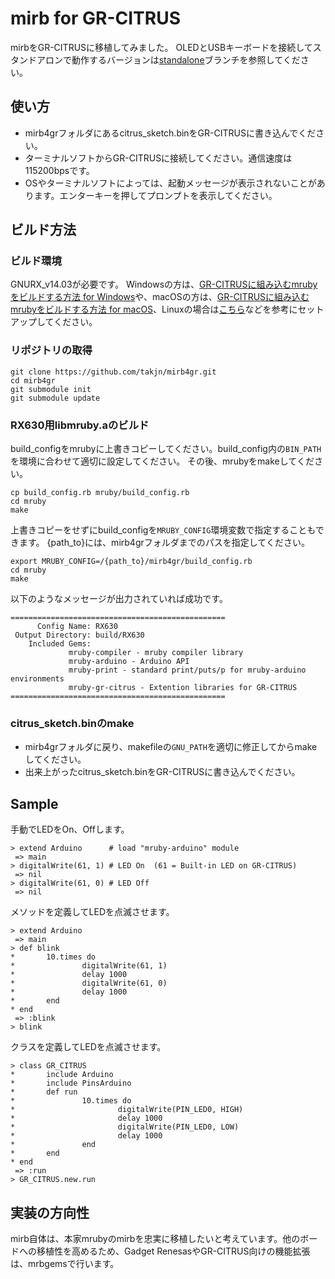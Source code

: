 # mirb for GR-CITRUS
mirbをGR-CITRUSに移植してみました。
OLEDとUSBキーボードを接続してスタンドアロンで動作するバージョンは[standalone](https://github.com/takjn/mirb4gr/tree/standalone)ブランチを参照してください。

## 使い方
* mirb4grフォルダにあるcitrus_sketch.binをGR-CITRUSに書き込んでください。
* ターミナルソフトからGR-CITRUSに接続してください。通信速度は115200bpsです。
* OSやターミナルソフトによっては、起動メッセージが表示されないことがあります。エンターキーを押してプロンプトを表示してください。

## ビルド方法
### ビルド環境
GNURX_v14.03が必要です。
Windowsの方は、[GR-CITRUSに組み込むmrubyをビルドする方法 for Windows](http://qiita.com/takjn/items/42fa8ad0c61a8840a9c2)や、macOSの方は、[GR-CITRUSに組み込むmrubyをビルドする方法 for macOS](http://qiita.com/takjn/items/0ef3d46107ac8faaf621)、Linuxの場合は[こちら](http://japan.renesasrulz.com/gr_user_forum_japanese/f/gr-citrus/3447/x64-ubuntu)などを参考にセットアップしてください。

### リポジトリの取得
```
git clone https://github.com/takjn/mirb4gr.git
cd mirb4gr
git submodule init
git submodule update
```

### RX630用libmruby.aのビルド
build_configをmrubyに上書きコピーしてください。build_config内の`BIN_PATH`を環境に合わせて適切に設定してください。
その後、mrubyをmakeしてください。

```
cp build_config.rb mruby/build_config.rb
cd mruby
make
```

上書きコピーをせずにbuild_configを`MRUBY_CONFIG`環境変数で指定することもできます。
{path_to}には、mirb4grフォルダまでのパスを指定してください。
```
export MRUBY_CONFIG=/{path_to}/mirb4gr/build_config.rb
cd mruby
make
```

以下のようなメッセージが出力されていれば成功です。

```
================================================
      Config Name: RX630
 Output Directory: build/RX630
    Included Gems:
             mruby-compiler - mruby compiler library
             mruby-arduino - Arduino API
             mruby-print - standard print/puts/p for mruby-arduino environments
             mruby-gr-citrus - Extention libraries for GR-CITRUS
================================================
```

### citrus_sketch.binのmake
- mirb4grフォルダに戻り、makefileの``GNU_PATH``を適切に修正してからmakeしてください。
- 出来上がったcitrus_sketch.binをGR-CITRUSに書き込んでください。

## Sample
手動でLEDをOn、Offします。
```
> extend Arduino      # load "mruby-arduino" module
 => main
> digitalWrite(61, 1) # LED On  (61 = Built-in LED on GR-CITRUS)
 => nil
> digitalWrite(61, 0) # LED Off
 => nil
```

メソッドを定義してLEDを点滅させます。
```
> extend Arduino
 => main
> def blink
*       10.times do
*               digitalWrite(61, 1)
*               delay 1000
*               digitalWrite(61, 0)
*               delay 1000
*       end
* end
 => :blink
> blink
```

クラスを定義してLEDを点滅させます。
```
> class GR_CITRUS
*       include Arduino
*       include PinsArduino
*       def run
*               10.times do
*                       digitalWrite(PIN_LED0, HIGH)
*                       delay 1000
*                       digitalWrite(PIN_LED0, LOW)
*                       delay 1000
*               end
*       end
* end
 => :run
> GR_CITRUS.new.run
```

## 実装の方向性
mirb自体は、本家mrubyのmirbを忠実に移植したいと考えています。他のボードへの移植性を高めるため、Gadget RenesasやGR-CITRUS向けの機能拡張は、mrbgemsで行います。
